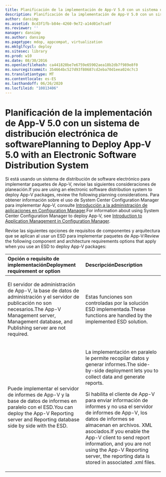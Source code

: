 ```yaml
---
title: Planificación de la implementación de App-V 5.0 con un sistema de distribución electrónica de software
description: Planificación de la implementación de App-V 5.0 con un sistema de distribución electrónica de software
author: dansimp
ms.assetid: 8cd3f1fb-b84e-4260-9e72-a14d01e7cadf
ms.reviewer: ''
manager: dansimp
ms.author: dansimp
ms.pagetype: mdop, appcompat, virtualization
ms.mktglfcycl: deploy
ms.sitesec: library
ms.prod: w10
ms.date: 08/30/2016
ms.openlocfilehash: ca441820be7e6759e65902aea18b2db7f989e8f0
ms.sourcegitcommit: 354664bc527d93f80687cd2eba70d1eea024c7c3
ms.translationtype: MT
ms.contentlocale: es-ES
ms.lasthandoff: 06/26/2020
ms.locfileid: "10813406"
---
```

# <span data-ttu-id="bbc65-103">Planificación de la implementación de App-V 5.0 con un sistema de distribución electrónica de software</span><span class="sxs-lookup"><span data-stu-id="bbc65-103">Planning to Deploy App-V 5.0 with an Electronic Software Distribution System</span></span>


<span data-ttu-id="bbc65-104">Si está usando un sistema de distribución de software electrónico para implementar paquetes de App-V, revise las siguientes consideraciones de planeación.</span><span class="sxs-lookup"><span data-stu-id="bbc65-104">If you are using an electronic software distribution system to deploy App-V packages, review the following planning considerations.</span></span> <span data-ttu-id="bbc65-105">Para obtener información sobre el uso de System Center Configuration Manager para implementar App-V, consulte [Introducción a la administración de aplicaciones en Configuration Manager](https://go.microsoft.com/fwlink/?LinkId=281816).</span><span class="sxs-lookup"><span data-stu-id="bbc65-105">For information about using System Center Configuration Manager to deploy App-V, see [Introduction to Application Management in Configuration Manager](https://go.microsoft.com/fwlink/?LinkId=281816).</span></span>

<span data-ttu-id="bbc65-106">Revise las siguientes opciones de requisitos de componentes y arquitectura que se aplican al usar un ESD para implementar paquetes de App-V:</span><span class="sxs-lookup"><span data-stu-id="bbc65-106">Review the following component and architecture requirements options that apply when you use an ESD to deploy App-V packages:</span></span>

<table>
<colgroup>
<col width="50%" />
<col width="50%" />
</colgroup>
<thead>
<tr class="header">
<th align="left"><span data-ttu-id="bbc65-107">Opción o requisito de implementación</span><span class="sxs-lookup"><span data-stu-id="bbc65-107">Deployment requirement or option</span></span></th>
<th align="left"><span data-ttu-id="bbc65-108">Descripción</span><span class="sxs-lookup"><span data-stu-id="bbc65-108">Description</span></span></th>
</tr>
</thead>
<tbody>
<tr class="odd">
<td align="left"><p><span data-ttu-id="bbc65-109">El servidor de administración de App-V, la base de datos de administración y el servidor de publicación no son necesarios.</span><span class="sxs-lookup"><span data-stu-id="bbc65-109">The App-V Management server, Management database, and Publishing server are not required.</span></span></p></td>
<td align="left"><p><span data-ttu-id="bbc65-110">Estas funciones son controladas por la solución ESD implementada.</span><span class="sxs-lookup"><span data-stu-id="bbc65-110">These functions are handled by the implemented ESD solution.</span></span></p></td>
</tr>
<tr class="even">
<td align="left"><p><span data-ttu-id="bbc65-111">Puede implementar el servidor de informes de App-V y la base de datos de informes en paralelo con el ESD.</span><span class="sxs-lookup"><span data-stu-id="bbc65-111">You can deploy the App-V Reporting server and Reporting database side by side with the ESD.</span></span></p></td>
<td align="left"><p><span data-ttu-id="bbc65-112">La implementación en paralelo le permite recopilar datos y generar informes.</span><span class="sxs-lookup"><span data-stu-id="bbc65-112">The side-by-side deployment lets you to collect data and generate reports.</span></span></p>
<p><span data-ttu-id="bbc65-113">Si habilita el cliente de App-V para enviar información de informes y no usa el servidor de informes de App-V, los datos de informes se almacenan en archivos. XML asociados.</span><span class="sxs-lookup"><span data-stu-id="bbc65-113">If you enable the App-V client to send report information, and you are not using the App-V Reporting server, the reporting data is stored in associated .xml files.</span></span></p></td>
</tr>
</tbody>
</table>

 






 

 





